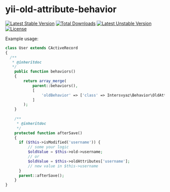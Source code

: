 # yii-old-attribute-behavior

[![Latest Stable Version](https://poser.pugx.org/intersvyaz/yii-old-attribute-behavior/v/stable.svg)](https://packagist.org/packages/intersvyaz/yii-old-attribute-behavior) [![Total Downloads](https://poser.pugx.org/intersvyaz/yii-old-attribute-behavior/downloads.svg)](https://packagist.org/packages/intersvyaz/yii-old-attribute-behavior) [![Latest Unstable Version](https://poser.pugx.org/intersvyaz/yii-old-attribute-behavior/v/unstable.svg)](https://packagist.org/packages/intersvyaz/yii-old-attribute-behavior) [![License](https://poser.pugx.org/intersvyaz/yii-old-attribute-behavior/license.svg)](https://packagist.org/packages/intersvyaz/yii-old-attribute-behavior)

Example usage:
```php
class User extends CActiveRecord
{
  /**
   * @inheritdoc
   */
	public function behaviors()
	{
		return array_merge(
			parent::behaviors(),
			[
				'oldBehavior' => ['class' => Intersvyaz\Behavior\OldAttributesBehavior::class],
			]
		);
	}
	
	/**
	 * @inheritdoc
	 */
	protected function afterSave()
	{
	  if ($this->isModified('username')) {
	      // some your logic
	      $oldValue = $this->old->username;
	      // or
	      $oldValue = $this->oldAttributes['username'];
	      // new value in $this->username
	  }
	  parent::afterSave();
	}
}
```
